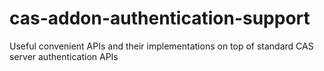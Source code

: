 cas-addon-authentication-support
================================

Useful convenient APIs and their implementations on top of standard CAS server authentication APIs

